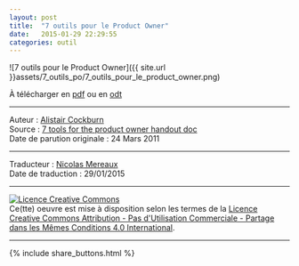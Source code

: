 ```yaml
---
layout: post
title:  "7 outils pour le Product Owner"
date:   2015-01-29 22:29:55
categories: outil
---
```


![7 outils pour le Product Owner]({{ site.url }}assets/7_outils_po/7_outils_pour_le_product_owner.png)

À télécharger en [pdf](https://dl.dropboxusercontent.com/u/50968566/7_outils_po/7%20outils%20pour%20le%20Product%20Owner.pdf) ou en [odt](https://dl.dropboxusercontent.com/u/50968566/7_outils_po/7%20outils%20pour%20le%20Product%20Owner.odt)  

---
Auteur : [Alistair Cockburn](http://alistair.cockburn.us/)  
Source : [7 tools for the product owner handout doc](http://alistair.cockburn.us/7+tools+for+the+product+owner+handout+doc)  
Date de parution originale : 24 Mars 2011  

---
Traducteur : [Nicolas Mereaux](http://www.les-traducteurs-agiles.org/traducteurs/)  
Date de traduction : 29/01/2015  

---

<a rel="license" href="http://creativecommons.org/licenses/by-nc-sa/4.0/"><img alt="Licence Creative Commons" style="border-width:0" src="http://i.creativecommons.org/l/by-nc-sa/4.0/88x31.png" /></a><br />Ce(tte) oeuvre est mise à disposition selon les termes de la <a rel="license" href="http://creativecommons.org/licenses/by-nc-sa/4.0/">Licence Creative Commons Attribution - Pas d'Utilisation Commerciale - Partage dans les Mêmes Conditions 4.0 International</a>.

---

{% include share_buttons.html %}
